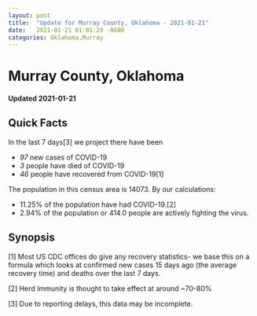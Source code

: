 ```yaml
---
layout: post
title:  "Update for Murray County, Oklahoma - 2021-01-21"
date:   2021-01-21 01:01:29 -0600
categories: Oklahoma,Murray
---
```


# Murray County, Oklahoma
#### Updated 2021-01-21

## Quick Facts

In the last 7 days[3] we project there have been
- *97* new cases of COVID-19
- *3* people have died of COVID-19
- *46* people have recovered from COVID-19[1]

The population in this census area is 14073. By our calculations:
- 11.25% of the population have had COVID-19.[2]
- 2.94% of the population or 414.0 people are actively fighting the virus.

## Synopsis




[1] Most US CDC offices do give any recovery statistics- we base this on a formula which looks at confirmed new cases
15 days ago (the average recovery time) and deaths over the last 7 days.

[2] Herd Immunity is thought to take effect at around ~70-80%

[3] Due to reporting delays, this data may be incomplete.
 
    